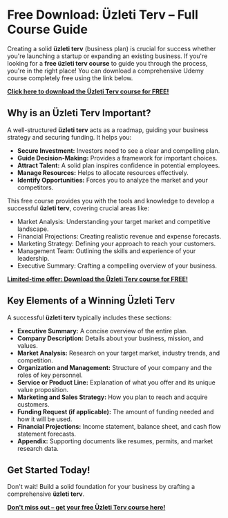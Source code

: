 # Free Download: Üzleti Terv – Full Course Guide

Creating a solid **üzleti terv** (business plan) is crucial for success whether you're launching a startup or expanding an existing business. If you're looking for a **free üzleti terv course** to guide you through the process, you're in the right place! You can download a comprehensive Udemy course completely free using the link below.

[**Click here to download the Üzleti Terv course for FREE!**](https://udemywork.com/uzleti-terv)

## Why is an Üzleti Terv Important?

A well-structured **üzleti terv** acts as a roadmap, guiding your business strategy and securing funding. It helps you:

*   **Secure Investment:** Investors need to see a clear and compelling plan.
*   **Guide Decision-Making:** Provides a framework for important choices.
*   **Attract Talent:** A solid plan inspires confidence in potential employees.
*   **Manage Resources:** Helps to allocate resources effectively.
*   **Identify Opportunities:** Forces you to analyze the market and your competitors.

This free course provides you with the tools and knowledge to develop a successful **üzleti terv**, covering crucial areas like:

*   Market Analysis: Understanding your target market and competitive landscape.
*   Financial Projections: Creating realistic revenue and expense forecasts.
*   Marketing Strategy: Defining your approach to reach your customers.
*   Management Team: Outlining the skills and experience of your leadership.
*   Executive Summary: Crafting a compelling overview of your business.

[**Limited-time offer: Download the Üzleti Terv course for FREE!**](https://udemywork.com/uzleti-terv)

## Key Elements of a Winning Üzleti Terv

A successful **üzleti terv** typically includes these sections:

*   **Executive Summary:** A concise overview of the entire plan.
*   **Company Description:** Details about your business, mission, and values.
*   **Market Analysis:** Research on your target market, industry trends, and competition.
*   **Organization and Management:** Structure of your company and the roles of key personnel.
*   **Service or Product Line:** Explanation of what you offer and its unique value proposition.
*   **Marketing and Sales Strategy:** How you plan to reach and acquire customers.
*   **Funding Request (if applicable):** The amount of funding needed and how it will be used.
*   **Financial Projections:** Income statement, balance sheet, and cash flow statement forecasts.
*   **Appendix:** Supporting documents like resumes, permits, and market research data.

## Get Started Today!

Don't wait! Build a solid foundation for your business by crafting a comprehensive **üzleti terv**.

[**Don't miss out – get your free Üzleti Terv course here!**](https://udemywork.com/uzleti-terv)
